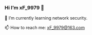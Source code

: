 ### Hi I’m xF_9979 👋



🌱 I’m currently learning network security.

📫 How to reach me: xF_9979@163.com
